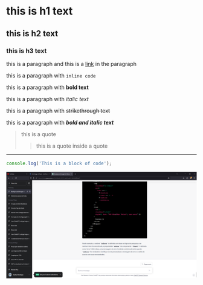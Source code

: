# this is h1 text

## this is h2 text

### this is h3 text

this is a paragraph and this is a [link](https://www.google.com) in the paragraph

this is a paragraph with `inline code`

this is a paragraph with **bold text**

this is a paragraph with _italic text_

this is a paragraph with ~~strikethrough text~~

this is a paragraph with **_bold and italic text_**

> this is a quote
>
> > this is a quote inside a quote

---

```js
console.log('This is a block of code');
```

![this is an image](image.png)
